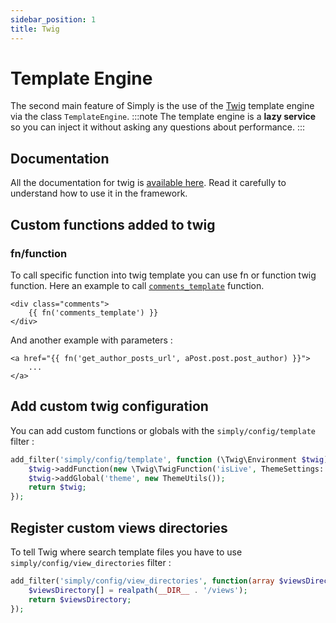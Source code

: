 ```yaml
---
sidebar_position: 1
title: Twig
---
```

# Template Engine
The second main feature of Simply is the use of the [Twig](https://twig.symfony.com/) template engine via the class `TemplateEngine`.
:::note
The template engine is a **lazy service** so you can inject it without asking any questions about performance.
:::

## Documentation
All the documentation for twig is [available here](https://twig.symfony.com/doc/3.x/). Read it carefully to understand how to use it in the framework.

## Custom functions added to twig
### fn/function
To call specific function into twig template you can use fn or function twig function.
Here an example to call [`comments_template`](https://developer.wordpress.org/reference/functions/comments_template/) function.
```twig
<div class="comments">
    {{ fn('comments_template') }}
</div>
```

And another example with parameters :
```twig
<a href="{{ fn('get_author_posts_url', aPost.post.post_author) }}">
    ...
</a>
```
## Add custom twig configuration
You can add custom functions or globals with the `simply/config/template` filter :
```php
add_filter('simply/config/template', function (\Twig\Environment $twig) {
    $twig->addFunction(new \Twig\TwigFunction('isLive', ThemeSettings::class . '::isLive'));
    $twig->addGlobal('theme', new ThemeUtils());
    return $twig;
});
```

## Register custom views directories
To tell Twig where search template files you have to use `simply/config/view_directories` filter :
```php
add_filter('simply/config/view_directories', function(array $viewsDirectory) {
    $viewsDirectory[] = realpath(__DIR__ . '/views');
    return $viewsDirectory;
});
```
